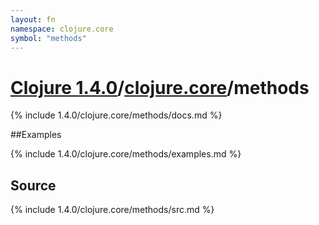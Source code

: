 ```yaml
---
layout: fn
namespace: clojure.core
symbol: "methods"
---
```


# [Clojure 1.4.0](../../)/[clojure.core](../)/methods

{% include 1.4.0/clojure.core/methods/docs.md %}

##Examples

{% include 1.4.0/clojure.core/methods/examples.md %}
## Source
{% include 1.4.0/clojure.core/methods/src.md %}

